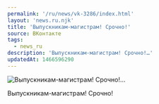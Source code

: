 ```yaml
---
permalink: '/ru/news/vk-3286/index.html'
layout: 'news.ru.njk'
title: 'Выпускникам-магистрам! Срочно!'
source: ВКонтакте
tags:
  - news_ru
description: 'Выпускникам-магистрам! Срочно!…'
updatedAt: 1466596290
---
```

![Выпускникам-магистрам! Срочно!…](https://sun9-13.userapi.com/impf/c630416/v630416303/42255/4c2aPi02Uz4.jpg?size=960x716&quality=96&proxy=1&sign=4a051496e066b2b5aa172558834f9bb1&c_uniq_tag=e-a7QBS3yZe-50nfuaBK0nuVCmvNqdiLuqDKZXknuVY&type=album)

Выпускникам-магистрам! Срочно!
